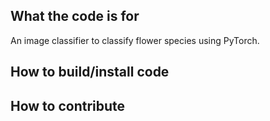 
## What the code is for</br>
  An image classifier to classify flower species using PyTorch.

## How to build/install code

## How to contribute
